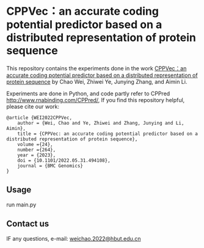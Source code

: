 # CPPVec：an accurate coding potential predictor based on a distributed representation of protein sequence


This repository contains the experiments done in the work [CPPVec：an accurate coding potential predictor based on a distributed representation of protein sequence](https://www.biorxiv.org/content/10.1101/2022.05.31.494108v1) by Chao Wei, Zhiwei Ye, Junying Zhang, and Aimin Li.

Experiments are done in Python, and code partly refer to CPPred http://www.rnabinding.com/CPPred/, If you find this repository helpful, please cite our work:

```
@article {WEI2022CPPVec,
	author = {Wei, Chao and Ye, Zhiwei and Zhang, Junying and Li, Aimin},
	title = {CPPVec: an accurate coding potential predictor based on a distributed representation of protein sequence},
	volume ={24},
	number ={264},
	year = {2023},
	doi = {10.1101/2022.05.31.494108},
	journal = {BMC Genomics}
}
```

## Usage

run main.py

## Contact us

IF any questions, e-mail: weichao.2022@hbut.edu.cn


